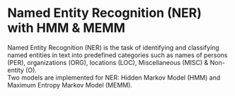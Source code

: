 # Named Entity Recognition (NER) with HMM & MEMM

Named Entity Recognition (NER) is the task of identifying and classifying named entities in text into predefined categories such as names of persons (PER), organizations (ORG), locations (LOC), Miscellaneous (MISC) & Non-entity (O). <br>
Two models are implemented for NER: Hidden Markov Model (HMM) and Maximum Entropy Markov Model (MEMM).
